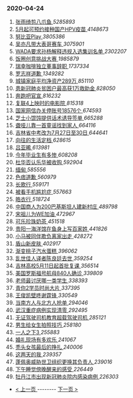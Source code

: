 ### 2020-04-24 
1. [ 张雨绮剪八爪鱼 ](https://s.weibo.com/weibo?q=%23%E5%BC%A0%E9%9B%A8%E7%BB%AE%E5%89%AA%E5%85%AB%E7%88%AA%E9%B1%BC%23&Refer=top) *5285893*
1. [ 5月起可预约接种国产HPV疫苗 ](https://s.weibo.com/weibo?q=%235%E6%9C%88%E8%B5%B7%E5%8F%AF%E9%A2%84%E7%BA%A6%E6%8E%A5%E7%A7%8D%E5%9B%BD%E4%BA%A7HPV%E7%96%AB%E8%8B%97%23&Refer=top) *4148673*
1. [ 努比亚Play ](https://s.weibo.com/weibo?q=%23%E5%8A%AA%E6%AF%94%E4%BA%9APlay%23&topic_ad=1&Refer=top) *3805386*
1. [ 吴亦凡带大表哥赛车 ](https://s.weibo.com/weibo?q=%23%E5%90%B4%E4%BA%A6%E5%87%A1%E5%B8%A6%E5%A4%A7%E8%A1%A8%E5%93%A5%E8%B5%9B%E8%BD%A6%23&Refer=top) *3075901*
1. [ WADA要求孙杨解释违规入选集训名单 ](https://s.weibo.com/weibo?q=%23WADA%E8%A6%81%E6%B1%82%E5%AD%99%E6%9D%A8%E8%A7%A3%E9%87%8A%E8%BF%9D%E8%A7%84%E5%85%A5%E9%80%89%E9%9B%86%E8%AE%AD%E5%90%8D%E5%8D%95%23&Refer=top) *2302207*
1. [ 饭圈创意挑战大赛 ](https://s.weibo.com/weibo?q=%23%E9%A5%AD%E5%9C%88%E5%88%9B%E6%84%8F%E6%8C%91%E6%88%98%E5%A4%A7%E8%B5%9B%23&Refer=top) *1985879*
1. [ 瑞幸咖啡独立董事辞职 ](https://s.weibo.com/weibo?q=%23%E7%91%9E%E5%B9%B8%E5%92%96%E5%95%A1%E7%8B%AC%E7%AB%8B%E8%91%A3%E4%BA%8B%E8%BE%9E%E8%81%8C%23&Refer=top) *1737334*
1. [ 罗志祥道歉 ](https://s.weibo.com/weibo?q=%23%E7%BD%97%E5%BF%97%E7%A5%A5%E9%81%93%E6%AD%89%23&Refer=top) *1349282*
1. [ 城镇家庭平均净资产289万 ](https://s.weibo.com/weibo?q=%23%E5%9F%8E%E9%95%87%E5%AE%B6%E5%BA%AD%E5%B9%B3%E5%9D%87%E5%87%80%E8%B5%84%E4%BA%A7289%E4%B8%87%23&Refer=top) *851110*
1. [ 患新冠肺炎贫困户最高获1万救助金 ](https://s.weibo.com/weibo?q=%23%E6%82%A3%E6%96%B0%E5%86%A0%E8%82%BA%E7%82%8E%E8%B4%AB%E5%9B%B0%E6%88%B7%E6%9C%80%E9%AB%98%E8%8E%B71%E4%B8%87%E6%95%91%E5%8A%A9%E9%87%91%23&Refer=top) *828050*
1. [ 奔跑吧官宣 ](https://s.weibo.com/weibo?q=%23%E5%A5%94%E8%B7%91%E5%90%A7%E5%AE%98%E5%AE%A3%23&Refer=top) *816232*
1. [ 复联4上映时的电影院 ](https://s.weibo.com/weibo?q=%23%E5%A4%8D%E8%81%944%E4%B8%8A%E6%98%A0%E6%97%B6%E7%9A%84%E7%94%B5%E5%BD%B1%E9%99%A2%23&Refer=top) *815318*
1. [ 国家网信办关停账号18576个 ](https://s.weibo.com/weibo?q=%E5%9B%BD%E5%AE%B6%E7%BD%91%E4%BF%A1%E5%8A%9E%E5%85%B3%E5%81%9C%E8%B4%A6%E5%8F%B718576%E4%B8%AA&Refer=top) *674593*
1. [ 芝士小馄饨提供话术诱导签单 ](https://s.weibo.com/weibo?q=%E8%8A%9D%E5%A3%AB%E5%B0%8F%E9%A6%84%E9%A5%A8%E6%8F%90%E4%BE%9B%E8%AF%9D%E6%9C%AF%E8%AF%B1%E5%AF%BC%E7%AD%BE%E5%8D%95&Refer=top) *665288*
1. [ 聋哑儿靠一首童谣找到家人 ](https://s.weibo.com/weibo?q=%23%E8%81%8B%E5%93%91%E5%84%BF%E9%9D%A0%E4%B8%80%E9%A6%96%E7%AB%A5%E8%B0%A3%E6%89%BE%E5%88%B0%E5%AE%B6%E4%BA%BA%23&Refer=top) *664116*
1. [ 吉林省中考改为7月27日至30日 ](https://s.weibo.com/weibo?q=%23%E5%90%89%E6%9E%97%E7%9C%81%E4%B8%AD%E8%80%83%E6%94%B9%E4%B8%BA7%E6%9C%8827%E6%97%A5%E8%87%B330%E6%97%A5%23&Refer=top) *644641*
1. [ 向往的生活定档 ](https://s.weibo.com/weibo?q=%23%E5%90%91%E5%BE%80%E7%9A%84%E7%94%9F%E6%B4%BB%E5%AE%9A%E6%A1%A3%23&Refer=top) *628615*
1. [ 吕亚晞 ](https://s.weibo.com/weibo?q=%E5%90%95%E4%BA%9A%E6%99%9E&Refer=top) *613981*
1. [ 今年毕业生有多惨 ](https://s.weibo.com/weibo?q=%23%E4%BB%8A%E5%B9%B4%E6%AF%95%E4%B8%9A%E7%94%9F%E6%9C%89%E5%A4%9A%E6%83%A8%23&Refer=top) *608208*
1. [ 杜华否认乐华被收购 ](https://s.weibo.com/weibo?q=%23%E6%9D%9C%E5%8D%8E%E5%90%A6%E8%AE%A4%E4%B9%90%E5%8D%8E%E8%A2%AB%E6%94%B6%E8%B4%AD%23&Refer=top) *592904*
1. [ 缅甸 ](https://s.weibo.com/weibo?q=%E7%BC%85%E7%94%B8&Refer=top) *585556*
1. [ 色痞道歉 ](https://s.weibo.com/weibo?q=%23%E8%89%B2%E7%97%9E%E9%81%93%E6%AD%89%23&Refer=top) *560979*
1. [ 长歌行 ](https://s.weibo.com/weibo?q=%23%E9%95%BF%E6%AD%8C%E8%A1%8C%23&Refer=top) *559171*
1. [ 被看手机尴尬症 ](https://s.weibo.com/weibo?q=%23%E8%A2%AB%E7%9C%8B%E6%89%8B%E6%9C%BA%E5%B0%B4%E5%B0%AC%E7%97%87%23&Refer=top) *557663*
1. [ 皓衣行 ](https://s.weibo.com/weibo?q=%23%E7%9A%93%E8%A1%A3%E8%A1%8C%23&Refer=top) *518724*
1. [ 中国商人为200巴基斯坦人建新村庄 ](https://s.weibo.com/weibo?q=%E4%B8%AD%E5%9B%BD%E5%95%86%E4%BA%BA%E4%B8%BA200%E5%B7%B4%E5%9F%BA%E6%96%AF%E5%9D%A6%E4%BA%BA%E5%BB%BA%E6%96%B0%E6%9D%91%E5%BA%84&Refer=top) *489798*
1. [ 宋祖儿为WE加油 ](https://s.weibo.com/weibo?q=%E5%AE%8B%E7%A5%96%E5%84%BF%E4%B8%BAWE%E5%8A%A0%E6%B2%B9&Refer=top) *472967*
1. [ 可乐珍珠奶茶 ](https://s.weibo.com/weibo?q=%23%E5%8F%AF%E4%B9%90%E7%8F%8D%E7%8F%A0%E5%A5%B6%E8%8C%B6%23&Refer=top) *451518*
1. [ 贵阳一海洋馆在鱼身上写百家姓 ](https://s.weibo.com/weibo?q=%E8%B4%B5%E9%98%B3%E4%B8%80%E6%B5%B7%E6%B4%8B%E9%A6%86%E5%9C%A8%E9%B1%BC%E8%BA%AB%E4%B8%8A%E5%86%99%E7%99%BE%E5%AE%B6%E5%A7%93&Refer=top) *441826*
1. [ 小马被同伴欺负离家出走 ](https://s.weibo.com/weibo?q=%23%E5%B0%8F%E9%A9%AC%E8%A2%AB%E5%90%8C%E4%BC%B4%E6%AC%BA%E8%B4%9F%E7%A6%BB%E5%AE%B6%E5%87%BA%E8%B5%B0%23&Refer=top) *428272*
1. [ 盾山新皮肤 ](https://s.weibo.com/weibo?q=%23%E7%9B%BE%E5%B1%B1%E6%96%B0%E7%9A%AE%E8%82%A4%23&Refer=top) *402917*
1. [ 渐变桃子汽水蛋糕 ](https://s.weibo.com/weibo?q=%23%E6%B8%90%E5%8F%98%E6%A1%83%E5%AD%90%E6%B1%BD%E6%B0%B4%E8%9B%8B%E7%B3%95%23&Refer=top) *396062*
1. [ 乱世佳人译者陈良廷去世 ](https://s.weibo.com/weibo?q=%23%E4%B9%B1%E4%B8%96%E4%BD%B3%E4%BA%BA%E8%AF%91%E8%80%85%E9%99%88%E8%89%AF%E5%BB%B7%E5%8E%BB%E4%B8%96%23&Refer=top) *359254*
1. [ 吉林高校5月11日起首批复课 ](https://s.weibo.com/weibo?q=%23%E5%90%89%E6%9E%97%E9%AB%98%E6%A0%A15%E6%9C%8811%E6%97%A5%E8%B5%B7%E9%A6%96%E6%89%B9%E5%A4%8D%E8%AF%BE%23&Refer=top) *356514*
1. [ 美国罗斯福号航母840人确诊 ](https://s.weibo.com/weibo?q=%E7%BE%8E%E5%9B%BD%E7%BD%97%E6%96%AF%E7%A6%8F%E5%8F%B7%E8%88%AA%E6%AF%8D840%E4%BA%BA%E7%A1%AE%E8%AF%8A&Refer=top) *339809*
1. [ 老师最讨厌哪一类学生 ](https://s.weibo.com/weibo?q=%23%E8%80%81%E5%B8%88%E6%9C%80%E8%AE%A8%E5%8E%8C%E5%93%AA%E4%B8%80%E7%B1%BB%E5%AD%A6%E7%94%9F%23&Refer=top) *338393*
1. [ 青你2学员时尚大片 ](https://s.weibo.com/weibo?q=%23%E9%9D%92%E4%BD%A02%E5%AD%A6%E5%91%98%E6%97%B6%E5%B0%9A%E5%A4%A7%E7%89%87%23&Refer=top) *337395*
1. [ 王俊凯壁咚谢霆锋 ](https://s.weibo.com/weibo?q=%23%E7%8E%8B%E4%BF%8A%E5%87%AF%E5%A3%81%E5%92%9A%E8%B0%A2%E9%9C%86%E9%94%8B%23&Refer=top) *330549*
1. [ 当南方人与北方人抢单 ](https://s.weibo.com/weibo?q=%23%E5%BD%93%E5%8D%97%E6%96%B9%E4%BA%BA%E4%B8%8E%E5%8C%97%E6%96%B9%E4%BA%BA%E6%8A%A2%E5%8D%95%23&Refer=top) *294046*
1. [ 武汉重症病例实现清零 ](https://s.weibo.com/weibo?q=%23%E6%AD%A6%E6%B1%89%E9%87%8D%E7%97%87%E7%97%85%E4%BE%8B%E5%AE%9E%E7%8E%B0%E6%B8%85%E9%9B%B6%23&Refer=top) *292495*
1. [ 无证驾驶司机教育超载驾驶司机 ](https://s.weibo.com/weibo?q=%E6%97%A0%E8%AF%81%E9%A9%BE%E9%A9%B6%E5%8F%B8%E6%9C%BA%E6%95%99%E8%82%B2%E8%B6%85%E8%BD%BD%E9%A9%BE%E9%A9%B6%E5%8F%B8%E6%9C%BA&Refer=top) *285121*
1. [ 男生给女生拍照技巧 ](https://s.weibo.com/weibo?q=%23%E7%94%B7%E7%94%9F%E7%BB%99%E5%A5%B3%E7%94%9F%E6%8B%8D%E7%85%A7%E6%8A%80%E5%B7%A7%23&Refer=top) *258180*
1. [ 一人之下3 ](https://s.weibo.com/weibo?q=%23%E4%B8%80%E4%BA%BA%E4%B9%8B%E4%B8%8B3%23&Refer=top) *255883*
1. [ 婚礼现场有多欢乐 ](https://s.weibo.com/weibo?q=%E5%A9%9A%E7%A4%BC%E7%8E%B0%E5%9C%BA%E6%9C%89%E5%A4%9A%E6%AC%A2%E4%B9%90&Refer=top) *241067*
1. [ 秃头女孩最后的挣扎 ](https://s.weibo.com/weibo?q=%23%E7%A7%83%E5%A4%B4%E5%A5%B3%E5%AD%A9%E6%9C%80%E5%90%8E%E7%9A%84%E6%8C%A3%E6%89%8E%23&Refer=top) *240006*
1. [ 这两天的我 ](https://s.weibo.com/weibo?q=%23%E8%BF%99%E4%B8%A4%E5%A4%A9%E7%9A%84%E6%88%91%23&Refer=top) *239357*
1. [ 蓬佩奥威胁世卫组织更换其负责人 ](https://s.weibo.com/weibo?q=%23%E8%93%AC%E4%BD%A9%E5%A5%A5%E5%A8%81%E8%83%81%E4%B8%96%E5%8D%AB%E7%BB%84%E7%BB%87%E6%9B%B4%E6%8D%A2%E5%85%B6%E8%B4%9F%E8%B4%A3%E4%BA%BA%23&Refer=top) *239016*
1. [ 下午睡觉傍晚醒来的感受 ](https://s.weibo.com/weibo?q=%23%E4%B8%8B%E5%8D%88%E7%9D%A1%E8%A7%89%E5%82%8D%E6%99%9A%E9%86%92%E6%9D%A5%E7%9A%84%E6%84%9F%E5%8F%97%23&Refer=top) *226449*
1. [ 牡丹江市出现新冠肺炎院内感染病例 ](https://s.weibo.com/weibo?q=%23%E7%89%A1%E4%B8%B9%E6%B1%9F%E5%B8%82%E5%87%BA%E7%8E%B0%E6%96%B0%E5%86%A0%E8%82%BA%E7%82%8E%E9%99%A2%E5%86%85%E6%84%9F%E6%9F%93%E7%97%85%E4%BE%8B%23&Refer=top) *226303* 

- [ < 上一页 ](https://github.com/able8/weibo-hot-record/blob/master/2020-04-23.md) -------- [ 下一页 > ](https://github.com/able8/weibo-hot-record/blob/master/2020-04-25.md)